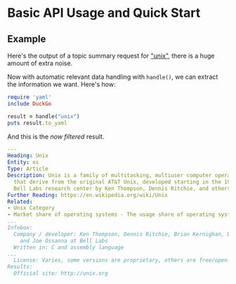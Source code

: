 # Basic API Usage and Quick Start

## Example

Here's the output of a topic summary request for ["unix"](http://api.duckduckgo.com/?q=unix&o=json&pretty=1), there is a huge amount of extra noise.

Now with automatic relevant data handling with `handle()`, we can extract the information
we want. Here's how:
```Ruby
require 'yaml'
include DuckGo

result = handle("unix")
puts result.to_yaml
```

And this is the *now filtered* result.
```YAML
---
Heading: Unix
Entity: os
Type: Article
Description: Unix is a family of multitasking, multiuser computer operating systems
  that derive from the original AT&T Unix, developed starting in the 1970s at the
  Bell Labs research center by Ken Thompson, Dennis Ritchie, and others.
Further Reading: https://en.wikipedia.org/wiki/Unix
Related:
- Unix Category
- Market share of operating systems - The usage share of operating systems is the
...
Infobox:
  Company / developer: Ken Thompson, Dennis Ritchie, Brian Kernighan, Douglas McIlroy,
    and Joe Ossanna at Bell Labs
  Written in: C and assembly language
...
  License: Varies, some versions are proprietary, others are free/open-source software
Results:
  Official site: http://unix.org
```
